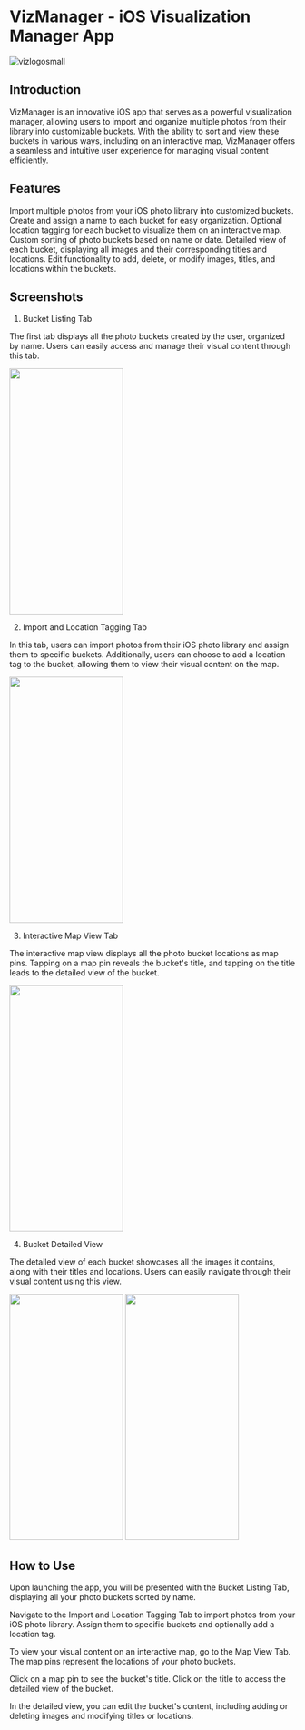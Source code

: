 # VizManager - iOS Visualization Manager App

![vizlogosmall](https://github.com/oznurkose/VizManager/assets/51455152/c728941b-9ad9-49ae-9463-e0c7aeea026a)



## Introduction
VizManager is an innovative iOS app that serves as a powerful visualization manager, allowing users to import and organize multiple photos from their library into customizable buckets. With the ability to sort and view these buckets in various ways, including on an interactive map, VizManager offers a seamless and intuitive user experience for managing visual content efficiently.

## Features
Import multiple photos from your iOS photo library into customized buckets.
Create and assign a name to each bucket for easy organization.
Optional location tagging for each bucket to visualize them on an interactive map.
Custom sorting of photo buckets based on name or date.
Detailed view of each bucket, displaying all images and their corresponding titles and locations.
Edit functionality to add, delete, or modify images, titles, and locations within the buckets.

## Screenshots
1. Bucket Listing Tab

The first tab displays all the photo buckets created by the user, organized by name. Users can easily access and manage their visual content through this tab.

<img src="https://github.com/oznurkose/VizManager/assets/51455152/9c1df7c0-ac21-4bad-977e-4f6d3d869d8d" width="200" height="433">

2. Import and Location Tagging Tab

In this tab, users can import photos from their iOS photo library and assign them to specific buckets. Additionally, users can choose to add a location tag to the bucket, allowing them to view their visual content on the map.

<img src="https://github.com/oznurkose/VizManager/assets/51455152/6af70fa7-1f87-4ee5-8409-8f4b2560c6fc" width="200" height="433">

3. Interactive Map View Tab


The interactive map view displays all the photo bucket locations as map pins. Tapping on a map pin reveals the bucket's title, and tapping on the title leads to the detailed view of the bucket.

<img src="https://github.com/oznurkose/VizManager/assets/51455152/7314bc79-c37d-4993-bfa1-03204cf0b8bd" width="200" height="433">

4. Bucket Detailed View


The detailed view of each bucket showcases all the images it contains, along with their titles and locations. Users can easily navigate through their visual content using this view.

<img src="https://github.com/oznurkose/VizManager/assets/51455152/c0b0ac5e-15e1-4381-8110-bbc113115f37" width="200" height="433">
<img src="https://github.com/oznurkose/VizManager/assets/51455152/4f8aae38-3753-4929-ae64-968679e8563b" width="200" height="433">

## How to Use
Upon launching the app, you will be presented with the Bucket Listing Tab, displaying all your photo buckets sorted by name.

Navigate to the Import and Location Tagging Tab to import photos from your iOS photo library. Assign them to specific buckets and optionally add a location tag.

To view your visual content on an interactive map, go to the Map View Tab. The map pins represent the locations of your photo buckets.

Click on a map pin to see the bucket's title. Click on the title to access the detailed view of the bucket.

In the detailed view, you can edit the bucket's content, including adding or deleting images and modifying titles or locations.


